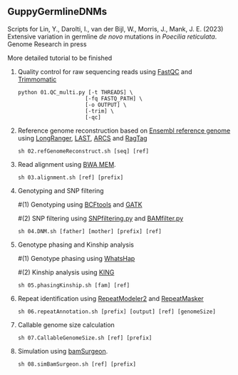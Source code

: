 ## GuppyGermlineDNMs
Scripts for Lin, Y., Darolti, I., van der Bijl, W., Morris, J., Mank, J. E. (2023) Extensive variation in germline *de novo* mutations in *Poecilia reticulata*. Genome Research in press

More detailed tutorial to be finished

1. Quality control for raw sequencing reads using [FastQC](https://github.com/s-andrews/FastQC) and [Trimmomatic](http://www.usadellab.org/cms/?page=trimmomatic)
   ```
   python 01.QC_multi.py [-t THREADS] \
                        [-fq FASTQ_PATH] \
                        [-o OUTPUT] \
                        [-trim] \
                        [-qc]
   ```

2. Reference genome reconstruction based on [Ensembl reference genome](http://uswest.ensembl.org/Poecilia_reticulata/Info/Index) using [LongRanger](https://support.10xgenomics.com/genome-exome/software/pipelines/latest/what-is-long-ranger), [LAST](https://gitlab.com/mcfrith/last/), [ARCS](https://github.com/bcgsc/arcs) and [RagTag](https://github.com/malonge/RagTag)
   ```
   sh 02.refGenomeReconstruct.sh [seq] [ref]
   ```
3. Read alignment using [BWA MEM](https://github.com/lh3/bwa).
   ```
   sh 03.alignment.sh [ref] [prefix]
   ```

4. Genotyping and SNP filtering

   #(1) Genotyping using [BCFtools](https://samtools.github.io/bcftools/howtos/index.html) and [GATK](https://gatk.broadinstitute.org/hc/en-us)

   #(2) SNP filtering using [SNPfiltering.py](./SNPfiltering.py) and [BAMfilter.py](./BAMfilter.py)
   ```
   sh 04.DNM.sh [father] [mother] [prefix] [ref]
   ```
  
5. Genotype phasing and Kinship analysis

   #(1) Genotype phasing using [WhatsHap](https://github.com/whatshap/whatshap)

   #(2) Kinship analysis using [KING](https://www.kingrelatedness.com/)
   ```
   sh 05.phasingKinship.sh [fam] [ref]
   ```

7. Repeat identification using [RepeatModeler2](https://www.repeatmasker.org/RepeatModeler/) and [RepeatMasker](https://www.repeatmasker.org/)
   ```
   sh 06.repeatAnnotation.sh [prefix] [output] [ref] [genomeSize]
   ```

8. Callable genome size calculation 
   ```
   sh 07.CallableGenomeSize.sh [ref] [prefix]
   ```

9. Simulation using [bamSurgeon](https://github.com/adamewing/bamsurgeon).
   ```
   sh 08.simBamSurgeon.sh [ref] [prefix]
   ```


